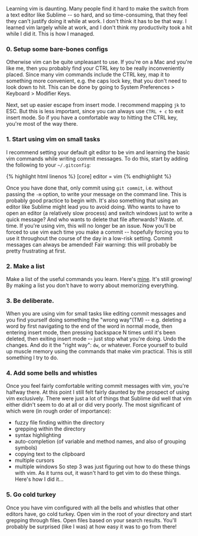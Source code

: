 Learning vim is daunting. Many people find it hard to make the switch from a text editor
like Sublime -- so hard, and so time-consuming, that they feel they can't
justify doing it while at work. I don't think it has to be that way.
I learned vim largely while at work, and I don't think my productivity took a
hit while I did it. This is how I managed.

### 0. Setup some bare-bones configs
Otherwise vim can be quite unpleasant to use.
   If you're on a Mac and you're like me, then you probably find your CTRL key
to be really inconveniently placed. Since many vim commands include the CTRL
key, map it to something more convenient, e.g. the caps lock key, that you don't
need to look down to hit. This can be
done by going to System Preferences > Keyboard > Modifier Keys.

Next, set up easier escape from insert mode. I recommend mapping `jk` to ESC.
But this is less important, since you can always use `CTRL + c` to exit insert
mode. So if you have a comfortable way to hitting the CTRL key, you're most of
the way there.

### 1. Start using vim on small tasks
I recommend setting your default git editor to be vim
and learning the basic vim commands while writing commit messages.
To do this, start by adding the following to your `~/.gitconfig`:

{% highlight html linenos %}
[core]
  editor = vim
{% endhighlight %}

Once you have done that, only commit using `git commit`, i.e. without passing the `-m` option, to write your message on the command line.
This is probably good practice to begin with.
It's also something that using an editor like Sublime might lead you to avoid doing.
Who wants to have to open an editor (a relatively slow process) and switch windows just to write a quick message?
And who wants to delete that file afterwards? Waste. of. time.
If you're using vim, this will no longer be an issue.
Now you'll be forced to use vim each time you make a commit -- hopefully
forcing you to use it throughout the course of the day in a low-risk
setting. Commit messages can always be amended!
Fair warning: this will probably be pretty frustrating at first.

### 2. Make a list
Make a list of the useful commands you learn. Here's
[mine](https://gist.github.com/davidlaprade/ec6b0e26a6525f89293a). It's still
growing! By making a list you don't have to worry about memorizing everything.

### 3. Be deliberate.
When you are using vim for small tasks like editing commit
   messages and you find yourself doing something the "wrong way"(TM) -- e.g.
deleting a word by first navigating to the end of the word in normal mode, then
entering insert mode, then pressing backspace N times until it's been deleted,
then exiting insert mode -- just stop what you're doing. Undo the changes. And
do it the "right way": `dw`, or whatever. Force yourself to build up muscle
memory using the commands that make vim practical. This is still something I try to do.

### 4. Add some bells and whistles
Once you feel fairly comfortable writing commit messages with vim, you're
   halfway there. At this point I still felt fairly daunted by the prospect of
using vim exclusively. There were just a lot of things that Sublime did well
that vim either didn't seem to do at all or did very poorly.
The most significant of which were (in rough order of importance):
  * fuzzy file finding within the directory
  * grepping within the directory
  * syntax highlighting
  * auto-completion (of variable and method names, and also of grouping symbols)
  * copying text to the clipboard
  * multiple cursors
  * multiple windows
So step 3 was just figuring out how to do these things with vim. As it turns
out, it wasn't hard to get vim to do these things. Here's how I did it...

### 5. Go cold turkey
Once you have vim configured with all the bells and whistles that other editors have, go cold turkey. Open vim in the root of your directory and start grepping through files.
Open files based on your search results. You'll probably be surprised (like I
was) at how easy it was to go from there!
